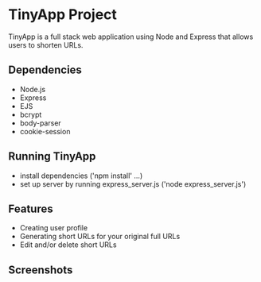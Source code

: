# TinyApp Project

TinyApp is a full stack web application using Node and Express that allows users to shorten URLs.

## Dependencies

- Node.js
- Express
- EJS
- bcrypt
- body-parser
- cookie-session

## Running TinyApp

- install dependencies ('npm install' ...)
- set up server by running express_server.js ('node express_server.js')

## Features

- Creating user profile
- Generating short URLs for your original full URLs
- Edit and/or delete short URLs

## Screenshots

